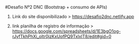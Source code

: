 #Desafio Nº2 DNC (Bootstrap + consumo de APIs) 

   1. Link do site disponibilizado > https://desafio2dnc.netlify.app
    

   2. link planilha de registro de informação > https://docs.google.com/spreadsheets/d/1E3bgO1og-rJyfTkhPhXi_oltr0jzKxUofPQ9TxIxIT8/edit#gid=0
